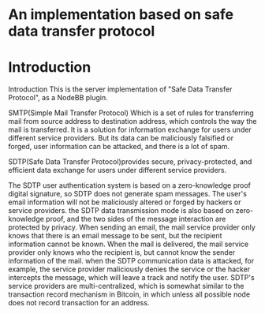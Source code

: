 # An implementation based on safe data transfer protocol
# Introduction
Introduction
This is the server implementation of "Safe Data Transfer Protocol", as a NodeBB plugin.

SMTP(Simple Mail Transfer Protocol) Which is a set of rules for transferring mail from source address to destination address, which controls the way the mail is transferred. It is a solution for information exchange for users under different service providers. But its data can be maliciously falsified or forged, user information can be attacked, and there is a lot of spam.

SDTP(Safe Data Transfer Protocol)provides secure, privacy-protected, and efficient data exchange for users under different service providers.

The SDTP user authentication system is based on a zero-knowledge proof digital signature, so
SDTP does not generate spam messages.
The user's email information will not be maliciously altered or forged by hackers or service providers.
the SDTP data transmission mode is also based on zero-knowledge proof, and the two sides of the message interaction are protected by privacy.
When sending an email, the mail service provider only knows that there is an email message to be sent, but the recipient information cannot be known.
When the mail is delivered, the mail service provider only knows who the recipient is, but cannot know the sender information of the mail.
when the SDTP communication data is attacked, for example, the service provider maliciously denies the service or the hacker intercepts the message, which will leave a track and notify the user. SDTP's service providers are multi-centralized, which is somewhat similar to the transaction record mechanism in Bitcoin, in which unless all possible node does not record transaction for an address.

